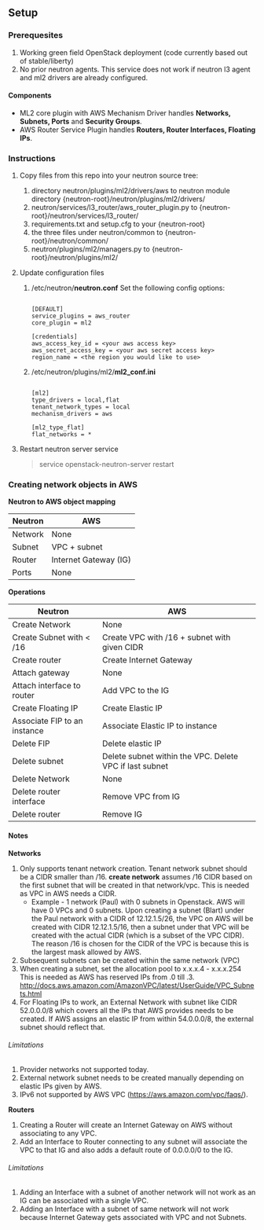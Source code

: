 ## Setup

### Prerequesites
1. Working green field OpenStack deployment (code currently based out of stable/liberty)
2. No prior neutron agents. This service does not work if neutron l3 agent and ml2 drivers are already configured.

#### Components
- ML2 core plugin with AWS Mechanism Driver handles **Networks, Subnets, Ports** and **Security Groups**.
- AWS Router Service Plugin handles **Routers, Router Interfaces, Floating IPs**.

### Instructions
1. Copy files from this repo into your neutron source tree:
    1. directory neutron/plugins/ml2/drivers/aws to neutron module directory {neutron-root}/neutron/plugins/ml2/drivers/
    2. neutron/services/l3_router/aws_router_plugin.py to {neutron-root}/neutron/services/l3_router/
    3. requirements.txt and setup.cfg to your {neutron-root}
    4. the three files under neutron/common to {neutron-root}/neutron/common/
    5. neutron/plugins/ml2/managers.py to {neutron-root}/neutron/plugins/ml2/

2. Update configuration files
    1. /etc/neutron/**neutron.conf** Set the following config options:
        ```

        [DEFAULT]
        service_plugins = aws_router
        core_plugin = ml2

        [credentials]
        aws_access_key_id = <your aws access key>
        aws_secret_access_key = <your aws secret access key>
        region_name = <the region you would like to use>
        ```

    2. /etc/neutron/plugins/ml2/**ml2_conf.ini**

        ```

        [ml2]
        type_drivers = local,flat
        tenant_network_types = local
        mechanism_drivers = aws

        [ml2_type_flat]
        flat_networks = *
        ```

3. Restart neutron server service
    > service openstack-neutron-server restart

### Creating network objects in AWS

**Neutron to AWS object mapping**

|     Neutron     |        AWS       |
| --------------- | ---------------- |
|     Network     |     None         |
|     Subnet      |   VPC + subnet   |
|     Router      | Internet Gateway (IG) |
|     Ports       |     None         |

**Operations**

|     Neutron     |        AWS       |
| --------------- | ---------------- |
| Create Network  |     None         |
| Create Subnet with < /16 |  Create VPC with /16 + subnet with given CIDR |
| Create router   |  Create Internet Gateway |
| Attach gateway  | None |
| Attach interface to router | Add VPC to the IG |
| Create Floating IP | Create Elastic IP |
| Associate FIP to an instance | Associate Elastic IP to instance |
| Delete FIP | Delete elastic IP |
| Delete subnet | Delete subnet within the VPC. Delete VPC if last subnet |
| Delete Network | None |
| Delete router interface | Remove VPC from IG |
| Delete router | Remove IG |

#### Notes

**Networks**

1. Only supports tenant network creation. Tenant network subnet should be a CIDR smaller than /16. **create network** assumes /16 CIDR based on the first subnet that will be created in that network/vpc. This is needed as VPC in AWS needs a CIDR.
    - Example - 1 network (Paul) with 0 subnets in Openstack. AWS will have 0 VPCs and 0 subnets. Upon creating a subnet (Blart) under the Paul network with a CIDR of 12.12.1.5/26, the VPC on AWS will be created with CIDR 12.12.1.5/16, then a subnet under that VPC will be created with the actual CIDR (which is a subset of the VPC CIDR). The reason /16 is chosen for the CIDR of the VPC is because this is the largest mask allowed by AWS.
2. Subsequent subnets can be created within the same network (VPC)
3. When creating a subnet, set the allocation pool to x.x.x.4 - x.x.x.254 This is needed as AWS has reserved IPs from .0 till .3. http://docs.aws.amazon.com/AmazonVPC/latest/UserGuide/VPC_Subnets.html
4. For Floating IPs to work, an External Network with subnet like CIDR 52.0.0.0/8 which covers all the IPs that AWS provides needs to be created. If AWS assigns an elastic IP from within 54.0.0.0/8, the external subnet should reflect that.

###### Limitations

1. Provider networks not supported today.
2. External network subnet needs to be created manually depending on elastic IPs given by AWS.
3. IPv6 not supported by AWS VPC (https://aws.amazon.com/vpc/faqs/).

**Routers**

1. Creating a Router will create an Internet Gateway on AWS without associating to any VPC.
2. Add an Interface to Router connecting to any subnet will associate the VPC to that IG and also adds a default route of 0.0.0.0/0 to the IG.

###### Limitations

1. Adding an Interface with a subnet of another network will not work as an IG can be associated with a single VPC.
2. Adding an Interface with a subnet of same network will not work because Internet Gateway gets associated with VPC and not Subnets. 

